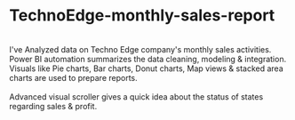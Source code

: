 # TechnoEdge-monthly-sales-report
<br>
I've Analyzed data on Techno Edge company's monthly sales activities. Power BI automation summarizes the data cleaning, modeling & integration. Visuals like Pie charts, Bar charts, Donut charts, Map views & stacked area charts are used to prepare reports. 
<br>
<br>
Advanced visual scroller gives a quick idea about the status of states regarding sales & profit.
